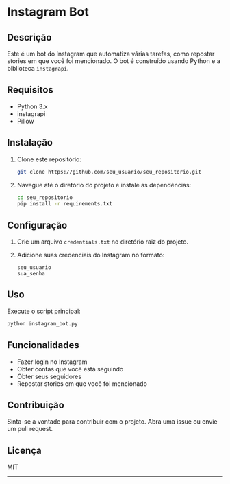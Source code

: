 

# Instagram Bot

## Descrição

Este é um bot do Instagram que automatiza várias tarefas, como repostar stories em que você foi mencionado. O bot é construído usando Python e a biblioteca `instagrapi`.

## Requisitos

- Python 3.x
- instagrapi
- Pillow

## Instalação

1. Clone este repositório:

    ```bash
    git clone https://github.com/seu_usuario/seu_repositorio.git
    ```

2. Navegue até o diretório do projeto e instale as dependências:

    ```bash
    cd seu_repositorio
    pip install -r requirements.txt
    ```

## Configuração

1. Crie um arquivo `credentials.txt` no diretório raiz do projeto.
2. Adicione suas credenciais do Instagram no formato:

    ```
    seu_usuario
    sua_senha
    ```

## Uso

Execute o script principal:

```bash
python instagram_bot.py
```

## Funcionalidades

- Fazer login no Instagram
- Obter contas que você está seguindo
- Obter seus seguidores
- Repostar stories em que você foi mencionado

## Contribuição

Sinta-se à vontade para contribuir com o projeto. Abra uma issue ou envie um pull request.

## Licença

MIT

---
